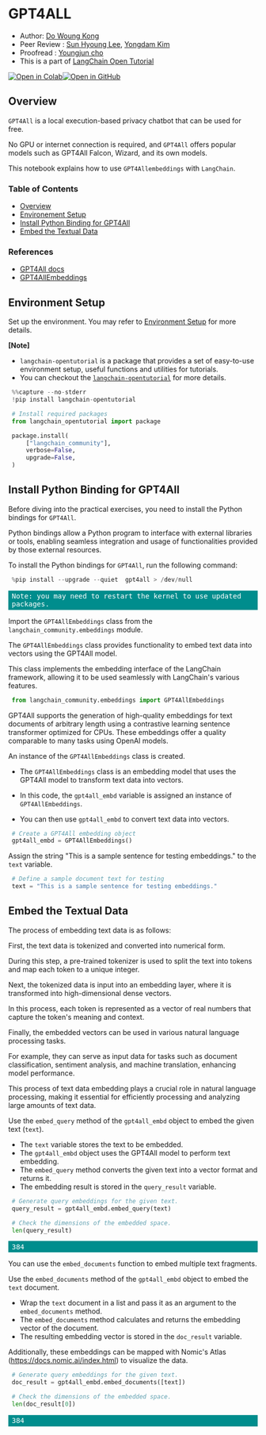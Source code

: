 <style>
.custom {
    background-color: #008d8d;
    color: white;
    padding: 0.25em 0.5em 0.25em 0.5em;
    white-space: pre-wrap;       /* css-3 */
    white-space: -moz-pre-wrap;  /* Mozilla, since 1999 */
    white-space: -pre-wrap;      /* Opera 4-6 */
    white-space: -o-pre-wrap;    /* Opera 7 */
    word-wrap: break-word;
}

pre {
    background-color: #027c7c;
    padding-left: 0.5em;
}

</style>

# GPT4ALL

- Author: [Do Woung Kong](https://github.com/krkrong)
- Peer Review : [Sun Hyoung Lee](https://github.com/LEE1026icarus), [Yongdam Kim](https://github.com/dancing-with-coffee)
- Proofread : [Youngjun cho](https://github.com/choincnp)
- This is a part of [LangChain Open Tutorial](https://github.com/LangChain-OpenTutorial/LangChain-OpenTutorial)

[![Open in Colab](https://colab.research.google.com/assets/colab-badge.svg)](https://colab.research.google.com/github/LangChain-OpenTutorial/LangChain-OpenTutorial/blob/main/08-Embedding/07-GPT4ALLEmbedding.ipynb)[![Open in GitHub](https://img.shields.io/badge/Open%20in%20GitHub-181717?style=flat-square&logo=github&logoColor=white)](https://github.com/LangChain-OpenTutorial/LangChain-OpenTutorial/blob/main/08-Embedding/07-GPT4ALLEmbedding.ipynb)
## Overview

```GPT4All``` is a local execution-based privacy chatbot that can be used for free.

No GPU or internet connection is required, and ```GPT4All``` offers popular models such as GPT4All Falcon, Wizard, and its own models.

This notebook explains how to use ```GPT4Allembeddings``` with ```LangChain```.

### Table of Contents

- [Overview](#overview)
- [Environement Setup](#environment-setup)
- [Install Python Binding for GPT4All](#create-a-basic-pdf-based-retrieval-chain)
- [Embed the Textual Data](#query-routing-and-document-evaluation)


### References

- [GPT4All docs](https://docs.gpt4all.io/gpt4all_python_embedding.html#gpt4all.gpt4all.Embed4All)
- [GPT4AllEmbeddings](https://python.langchain.com/api_reference/community/embeddings/langchain_community.embeddings.gpt4all.GPT4AllEmbeddings.html#langchain_community.embeddings.gpt4all.GPT4AllEmbeddings)

## Environment Setup

Set up the environment. You may refer to [Environment Setup](https://wikidocs.net/257836) for more details.

**[Note]**
- ```langchain-opentutorial``` is a package that provides a set of easy-to-use environment setup, useful functions and utilities for tutorials. 
- You can checkout the [```langchain-opentutorial```](https://github.com/LangChain-OpenTutorial/langchain-opentutorial-pypi) for more details.

```python
%%capture --no-stderr
!pip install langchain-opentutorial
```

```python
# Install required packages
from langchain_opentutorial import package

package.install(
    ["langchain_community"],
    verbose=False,
    upgrade=False,
)
```

## Install Python Binding for GPT4All

Before diving into the practical exercises, you need to install the Python bindings for ```GPT4All```.

Python bindings allow a Python program to interface with external libraries or tools, enabling seamless integration and usage of functionalities provided by those external resources.

To install the Python bindings for ```GPT4All```, run the following command:

```python
%pip install --upgrade --quiet  gpt4all > /dev/null
```

<pre class="custom">Note: you may need to restart the kernel to use updated packages.
</pre>

Import the ```GPT4AllEmbeddings``` class from the ```langchain_community.embeddings``` module.

The ```GPT4AllEmbeddings``` class provides functionality to embed text data into vectors using the GPT4All model.

This class implements the embedding interface of the LangChain framework, allowing it to be used seamlessly with LangChain's various features.

```python
from langchain_community.embeddings import GPT4AllEmbeddings
```

GPT4All supports the generation of high-quality embeddings for text documents of arbitrary length using a contrastive learning sentence transformer optimized for CPUs. These embeddings offer a quality comparable to many tasks using OpenAI models.

An instance of the ```GPT4AllEmbeddings``` class is created.

- The ```GPT4AllEmbeddings``` class is an embedding model that uses the GPT4All model to transform text data into vectors.  

- In this code, the ```gpt4all_embd``` variable is assigned an instance of ```GPT4AllEmbeddings```.  

- You can then use ```gpt4all_embd``` to convert text data into vectors.

```python
# Create a GPT4All embedding object
gpt4all_embd = GPT4AllEmbeddings()
```

Assign the string "This is a sample sentence for testing embeddings." to the ```text``` variable.

```python
# Define a sample document text for testing
text = "This is a sample sentence for testing embeddings."
```

## Embed the Textual Data


The process of embedding text data is as follows:

First, the text data is tokenized and converted into numerical form.  

During this step, a pre-trained tokenizer is used to split the text into tokens and map each token to a unique integer.  

Next, the tokenized data is input into an embedding layer, where it is transformed into high-dimensional dense vectors.  

In this process, each token is represented as a vector of real numbers that capture the token's meaning and context.  

Finally, the embedded vectors can be used in various natural language processing tasks.  

For example, they can serve as input data for tasks such as document classification, sentiment analysis, and machine translation, enhancing model performance.  

This process of text data embedding plays a crucial role in natural language processing, making it essential for efficiently processing and analyzing large amounts of text data.

Use the ```embed_query``` method of the ```gpt4all_embd``` object to embed the given text (```text```).  

- The ```text``` variable stores the text to be embedded.  
- The ```gpt4all_embd``` object uses the GPT4All model to perform text embedding.  
- The ```embed_query``` method converts the given text into a vector format and returns it.  
- The embedding result is stored in the ```query_result``` variable.

```python
# Generate query embeddings for the given text.
query_result = gpt4all_embd.embed_query(text)

# Check the dimensions of the embedded space.
len(query_result)
```




<pre class="custom">384</pre>



You can use the ```embed_documents``` function to embed multiple text fragments.

Use the ```embed_documents``` method of the ```gpt4all_embd``` object to embed the ```text``` document.

- Wrap the ```text``` document in a list and pass it as an argument to the ```embed_documents``` method.  
- The ```embed_documents``` method calculates and returns the embedding vector of the document.  
- The resulting embedding vector is stored in the ```doc_result``` variable.

Additionally, these embeddings can be mapped with Nomic's Atlas (https://docs.nomic.ai/index.html) to visualize the data.

```python
# Generate query embeddings for the given text.
doc_result = gpt4all_embd.embed_documents([text])

# Check the dimensions of the embedded space.
len(doc_result[0])
```




<pre class="custom">384</pre>


